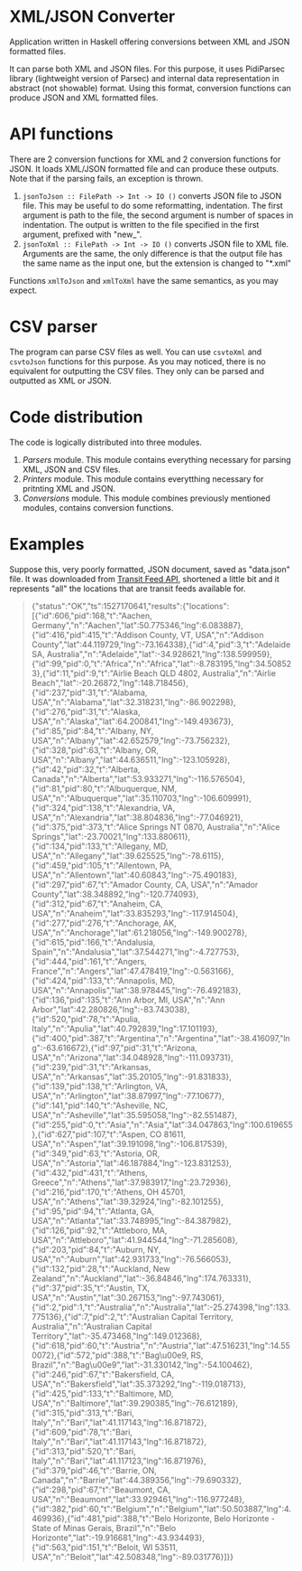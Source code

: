 # XML/JSON Converter
Application written in Haskell offering conversions between XML and JSON formatted files.

It can parse both XML and JSON files. For this purpose, it uses PidiParsec library (lightweight version of Parsec) and internal data representation in abstract (not showable) format. Using this format, conversion functions can produce JSON and XML formatted files.

# API functions
There are 2 conversion functions for XML and 2 conversion functions for JSON.
It loads XML/JSON formatted file and can produce these outputs. Note that if the parsing fails, an exception is thrown.

1. `jsonToJson :: FilePath -> Int -> IO ()` converts JSON file to JSON file. This may be useful to do some reformatting, indentation. The first argument is path to the file, the second argument is number of spaces in indentation. The output is written to the file specified in the first argument, prefixed with "new_".
2. `jsonToXml :: FilePath -> Int -> IO ()` converts JSON file to XML file. Arguments are the same, the only difference is that the output file has the same name as the input one, but the extension is changed to "*.xml"

Functions `xmlToJson` and `xmlToXml` have the same semantics, as you may expect.

# CSV parser
The program can parse CSV files as well. You can use `csvtoXml` and `csvtoJson` functions for this purpose. As you may noticed, there is no equivalent for outputting the CSV files. They only can be parsed and outputted as XML or JSON.

# Code distribution
The code is logically distributed into three modules.
1. *Parsers* module. This module contains everything necessary for parsing XML, JSON and CSV files.
2. *Printers* module. This module contains everytthing necessary for pritnting XML and JSON.
3. *Conversions* module. This module combines previously mentioned modules, contains conversion functions.

# Examples 
 Suppose this, very poorly formatted, JSON document, saved as "data.json" file. It was downloaded from [Transit Feed API](https://api.transitfeeds.com/v1), shortened a little bit and it represents "all" the locations that are transit feeds available for. 

 > {"status":"OK","ts":1527170641,"results":{"locations":[{"id":606,"pid":168,"t":"Aachen, Germany","n":"Aachen","lat":50.775346,"lng":6.083887},{"id":416,"pid":415,"t":"Addison County, VT, USA","n":"Addison County","lat":44.119729,"lng":-73.164338},{"id":4,"pid":3,"t":"Adelaide SA, Australia","n":"Adelaide","lat":-34.928621,"lng":138.599959},{"id":99,"pid":0,"t":"Africa","n":"Africa","lat":-8.783195,"lng":34.508523},{"id":11,"pid":9,"t":"Airlie Beach QLD 4802, Australia","n":"Airlie Beach","lat":-20.26872,"lng":148.718456},{"id":237,"pid":31,"t":"Alabama, USA","n":"Alabama","lat":32.318231,"lng":-86.902298},{"id":276,"pid":31,"t":"Alaska, USA","n":"Alaska","lat":64.200841,"lng":-149.493673},{"id":85,"pid":84,"t":"Albany, NY, USA","n":"Albany","lat":42.652579,"lng":-73.756232},{"id":328,"pid":63,"t":"Albany, OR, USA","n":"Albany","lat":44.636511,"lng":-123.105928},{"id":42,"pid":32,"t":"Alberta, Canada","n":"Alberta","lat":53.933271,"lng":-116.576504},{"id":81,"pid":80,"t":"Albuquerque, NM, USA","n":"Albuquerque","lat":35.110703,"lng":-106.609991},{"id":324,"pid":138,"t":"Alexandria, VA, USA","n":"Alexandria","lat":38.804836,"lng":-77.046921},{"id":375,"pid":373,"t":"Alice Springs NT 0870, Australia","n":"Alice Springs","lat":-23.70021,"lng":133.880611},{"id":134,"pid":133,"t":"Allegany, MD, USA","n":"Allegany","lat":39.625525,"lng":-78.6115},{"id":459,"pid":105,"t":"Allentown, PA, USA","n":"Allentown","lat":40.60843,"lng":-75.490183},{"id":297,"pid":67,"t":"Amador County, CA, USA","n":"Amador County","lat":38.348892,"lng":-120.774093},{"id":312,"pid":67,"t":"Anaheim, CA, USA","n":"Anaheim","lat":33.835293,"lng":-117.914504},{"id":277,"pid":276,"t":"Anchorage, AK, USA","n":"Anchorage","lat":61.218056,"lng":-149.900278},{"id":615,"pid":166,"t":"Andalusia, Spain","n":"Andalusia","lat":37.544271,"lng":-4.727753},{"id":444,"pid":161,"t":"Angers, France","n":"Angers","lat":47.478419,"lng":-0.563166},{"id":424,"pid":133,"t":"Annapolis, MD, USA","n":"Annapolis","lat":38.978445,"lng":-76.492183},{"id":136,"pid":135,"t":"Ann Arbor, MI, USA","n":"Ann Arbor","lat":42.280826,"lng":-83.743038},{"id":520,"pid":78,"t":"Apulia, Italy","n":"Apulia","lat":40.792839,"lng":17.101193},{"id":400,"pid":387,"t":"Argentina","n":"Argentina","lat":-38.416097,"lng":-63.616672},{"id":97,"pid":31,"t":"Arizona, USA","n":"Arizona","lat":34.048928,"lng":-111.093731},{"id":239,"pid":31,"t":"Arkansas, USA","n":"Arkansas","lat":35.20105,"lng":-91.831833},{"id":139,"pid":138,"t":"Arlington, VA, USA","n":"Arlington","lat":38.87997,"lng":-77.10677},{"id":141,"pid":140,"t":"Asheville, NC, USA","n":"Asheville","lat":35.595058,"lng":-82.551487},{"id":255,"pid":0,"t":"Asia","n":"Asia","lat":34.047863,"lng":100.619655},{"id":627,"pid":107,"t":"Aspen, CO 81611, USA","n":"Aspen","lat":39.191098,"lng":-106.817539},{"id":349,"pid":63,"t":"Astoria, OR, USA","n":"Astoria","lat":46.187884,"lng":-123.831253},{"id":432,"pid":431,"t":"Athens, Greece","n":"Athens","lat":37.983917,"lng":23.72936},{"id":216,"pid":170,"t":"Athens, OH 45701, USA","n":"Athens","lat":39.32924,"lng":-82.101255},{"id":95,"pid":94,"t":"Atlanta, GA, USA","n":"Atlanta","lat":33.748995,"lng":-84.387982},{"id":126,"pid":92,"t":"Attleboro, MA, USA","n":"Attleboro","lat":41.944544,"lng":-71.285608},{"id":203,"pid":84,"t":"Auburn, NY, USA","n":"Auburn","lat":42.931733,"lng":-76.566053},{"id":132,"pid":28,"t":"Auckland, New Zealand","n":"Auckland","lat":-36.84846,"lng":174.763331},{"id":37,"pid":35,"t":"Austin, TX, USA","n":"Austin","lat":30.267153,"lng":-97.743061},{"id":2,"pid":1,"t":"Australia","n":"Australia","lat":-25.274398,"lng":133.775136},{"id":7,"pid":2,"t":"Australian Capital Territory, Australia","n":"Australian Capital Territory","lat":-35.473468,"lng":149.012368},{"id":618,"pid":60,"t":"Austria","n":"Austria","lat":47.516231,"lng":14.550072},{"id":572,"pid":388,"t":"Bag\u00e9, RS, Brazil","n":"Bag\u00e9","lat":-31.330142,"lng":-54.100462},{"id":246,"pid":67,"t":"Bakersfield, CA, USA","n":"Bakersfield","lat":35.373292,"lng":-119.018713},{"id":425,"pid":133,"t":"Baltimore, MD, USA","n":"Baltimore","lat":39.290385,"lng":-76.612189},{"id":315,"pid":313,"t":"Bari, Italy","n":"Bari","lat":41.117143,"lng":16.871872},{"id":609,"pid":78,"t":"Bari, Italy","n":"Bari","lat":41.117143,"lng":16.871872},{"id":313,"pid":520,"t":"Bari, Italy","n":"Bari","lat":41.117123,"lng":16.871976},{"id":379,"pid":46,"t":"Barrie, ON, Canada","n":"Barrie","lat":44.389356,"lng":-79.690332},{"id":298,"pid":67,"t":"Beaumont, CA, USA","n":"Beaumont","lat":33.929461,"lng":-116.977248},{"id":382,"pid":60,"t":"Belgium","n":"Belgium","lat":50.503887,"lng":4.469936},{"id":481,"pid":388,"t":"Belo Horizonte, Belo Horizonte - State of Minas Gerais, Brazil","n":"Belo Horizonte","lat":-19.916681,"lng":-43.934493},{"id":563,"pid":151,"t":"Beloit, WI 53511, USA","n":"Beloit","lat":42.508348,"lng":-89.031776}]}}              
